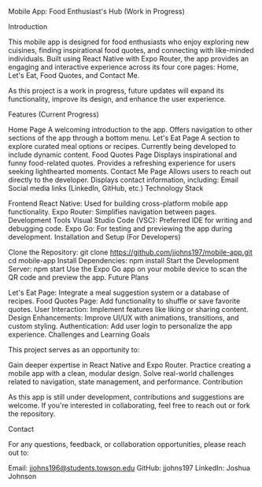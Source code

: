 Mobile App: Food Enthusiast's Hub (Work in Progress)

Introduction

This mobile app is designed for food enthusiasts who enjoy exploring new cuisines, finding inspirational food quotes, and connecting with like-minded individuals. Built using React Native with Expo Router, the app provides an engaging and interactive experience across its four core pages: Home, Let's Eat, Food Quotes, and Contact Me.

As this project is a work in progress, future updates will expand its functionality, improve its design, and enhance the user experience.

Features (Current Progress)

Home Page
A welcoming introduction to the app.
Offers navigation to other sections of the app through a bottom menu.
Let's Eat Page
A section to explore curated meal options or recipes.
Currently being developed to include dynamic content.
Food Quotes Page
Displays inspirational and funny food-related quotes.
Provides a refreshing experience for users seeking lighthearted moments.
Contact Me Page
Allows users to reach out directly to the developer.
Displays contact information, including:
Email
Social media links (LinkedIn, GitHub, etc.)
Technology Stack

Frontend
React Native: Used for building cross-platform mobile app functionality.
Expo Router: Simplifies navigation between pages.
Development Tools
Visual Studio Code (VSC): Preferred IDE for writing and debugging code.
Expo Go: For testing and previewing the app during development.
Installation and Setup (For Developers)

Clone the Repository:
git clone https://github.com/jjohns197/mobile-app.git
cd mobile-app
Install Dependencies:
npm install
Start the Development Server:
npm start
Use the Expo Go app on your mobile device to scan the QR code and preview the app.
Future Plans

Let's Eat Page: Integrate a meal suggestion system or a database of recipes.
Food Quotes Page: Add functionality to shuffle or save favorite quotes.
User Interaction: Implement features like liking or sharing content.
Design Enhancements: Improve UI/UX with animations, transitions, and custom styling.
Authentication: Add user login to personalize the app experience.
Challenges and Learning Goals

This project serves as an opportunity to:

Gain deeper expertise in React Native and Expo Router.
Practice creating a mobile app with a clean, modular design.
Solve real-world challenges related to navigation, state management, and performance.
Contribution

As this app is still under development, contributions and suggestions are welcome. If you're interested in collaborating, feel free to reach out or fork the repository.

Contact

For any questions, feedback, or collaboration opportunities, please reach out to:

Email: jjohns196@students.towson.edu
GitHub: jjohns197
LinkedIn: Joshua Johnson
